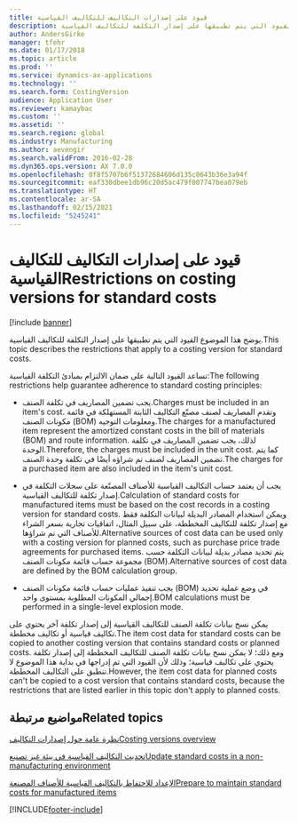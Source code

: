 ```yaml
---
title: قيود على إصدارات التكاليف للتكاليف القياسية
description: يوضح هذا الموضوع القيود التي يتم تطبيقها على إصدار التكلفة للتكاليف القياسية.
author: AndersGirke
manager: tfehr
ms.date: 01/17/2018
ms.topic: article
ms.prod: ''
ms.service: dynamics-ax-applications
ms.technology: ''
ms.search.form: CostingVersion
audience: Application User
ms.reviewer: kamaybac
ms.custom: ''
ms.assetid: ''
ms.search.region: global
ms.industry: Manufacturing
ms.author: aevengir
ms.search.validFrom: 2016-02-28
ms.dyn365.ops.version: AX 7.0.0
ms.openlocfilehash: 0f8f5707b6f51372684606d135c0643b36e3a94f
ms.sourcegitcommit: eaf330dbee1db96c20d5ac479f007747bea079eb
ms.translationtype: HT
ms.contentlocale: ar-SA
ms.lasthandoff: 02/15/2021
ms.locfileid: "5245241"
---
```

#  <a name="restrictions-on-costing-versions-for-standard-costs"></a><span data-ttu-id="cb462-103">قيود على إصدارات التكاليف للتكاليف القياسية</span><span class="sxs-lookup"><span data-stu-id="cb462-103">Restrictions on costing versions for standard costs</span></span>

[!include [banner](../includes/banner.md)]

<span data-ttu-id="cb462-104">يوضح هذا الموضوع القيود التي يتم تطبيقها على إصدار التكلفة للتكاليف القياسية.</span><span class="sxs-lookup"><span data-stu-id="cb462-104">This topic describes the restrictions that apply to a costing version for standard costs.</span></span> 

<span data-ttu-id="cb462-105">تساعد القيود التالية على ضمان الالتزام بمبادئ التكلفة القياسية:</span><span class="sxs-lookup"><span data-stu-id="cb462-105">The following restrictions help guarantee adherence to standard costing principles:</span></span>

-  <span data-ttu-id="cb462-106">يجب تضمين المصاريف في تكلفة الصنف.</span><span class="sxs-lookup"><span data-stu-id="cb462-106">Charges must be included in an item's cost.</span></span> <span data-ttu-id="cb462-107">وتقدم المصاريف لصنف مصنّع التكاليف الثابتة المستهلكة في قائمة مكونات الصنف (BOM) ومعلومات التوجيه.</span><span class="sxs-lookup"><span data-stu-id="cb462-107">The charges for a manufactured item represent the amortized constant costs in the bill of materials (BOM) and route information.</span></span> <span data-ttu-id="cb462-108">لذلك، يجب تضمين المصاريف في تكلفة الوحدة.</span><span class="sxs-lookup"><span data-stu-id="cb462-108">Therefore, the charges must be included in the unit cost.</span></span> <span data-ttu-id="cb462-109">كما يتم تضمين المصاريف لصنف تم شراؤه أيضًا في تكلفة وحدة الصنف.</span><span class="sxs-lookup"><span data-stu-id="cb462-109">The charges for a purchased item are also included in the item's unit cost.</span></span>

-  <span data-ttu-id="cb462-110">يجب أن يعتمد حساب التكاليف القياسية للأصناف المصنّعة على سجلات التكلفة في إصدار تكلفة للتكاليف القياسية.</span><span class="sxs-lookup"><span data-stu-id="cb462-110">Calculation of standard costs for manufactured items must be based on the cost records in a costing version for standard costs.</span></span> <span data-ttu-id="cb462-111">ويمكن استخدام المصادر البديلة لبيانات التكلفة فقط مع إصدار تكلفة للتكاليف المخططة، على سبيل المثال، اتفاقيات تجارية بسعر الشراء للأصناف التي تم شراؤها.</span><span class="sxs-lookup"><span data-stu-id="cb462-111">Alternative sources of cost data can be used only with a costing version for planned costs, such as purchase price trade agreements for purchased items.</span></span> <span data-ttu-id="cb462-112">يتم تحديد مصادر بديلة لبيانات التكلفة حسب مجموعة حساب قائمة مكونات الصنف (BOM).</span><span class="sxs-lookup"><span data-stu-id="cb462-112">Alternative sources of cost data are defined by the BOM calculation group.</span></span>

-  <span data-ttu-id="cb462-113">يجب تنفيذ عمليات حساب قائمة مكونات الصنف (BOM) في وضع عملية تحديد إجمالي المكونات المطلوبة بمستوى واحد.</span><span class="sxs-lookup"><span data-stu-id="cb462-113">BOM calculations must be performed in a single-level explosion mode.</span></span>

<span data-ttu-id="cb462-114">يمكن نسخ بيانات تكلفة الصنف للتكاليف القياسية إلى إصدار تكلفة آخر يحتوي على تكاليف قياسية أو تكاليف مخططة.</span><span class="sxs-lookup"><span data-stu-id="cb462-114">The item cost data for standard costs can be copied to another costing version that contains standard costs or planned costs.</span></span> <span data-ttu-id="cb462-115">ومع ذلك؛ لا يمكن نسخ بيانات تكلفة الصنف للتكاليف المخططة إلى إصدار تكلفة يحتوي على تكاليف قياسية؛ وذلك لأن القيود التي تم إدراجها في بداية هذا الموضوع لا تنطبق على التكاليف المخططة.</span><span class="sxs-lookup"><span data-stu-id="cb462-115">However, the item cost data for planned costs can't be copied to a cost version that contains standard costs, because the restrictions that are listed earlier in this topic don't apply to planned costs.</span></span>

<a name="related-topics"></a><span data-ttu-id="cb462-116">مواضيع مرتبطة</span><span class="sxs-lookup"><span data-stu-id="cb462-116">Related topics</span></span>
--------

[<span data-ttu-id="cb462-117">نظرة عامة حول إصدارات التكاليف</span><span class="sxs-lookup"><span data-stu-id="cb462-117">Costing versions overview</span></span>](costing-versions.md)

[<span data-ttu-id="cb462-118">تحديث التكاليف القياسية في بيئة غير تصنيع</span><span class="sxs-lookup"><span data-stu-id="cb462-118">Update standard costs in a non-manufacturing environment</span></span>](update-standard-costs-non-manufacturing-environment.md)

[<span data-ttu-id="cb462-119">الإعداد للاحتفاظ بالتكاليف القياسية للأصناف المصنعة</span><span class="sxs-lookup"><span data-stu-id="cb462-119">Prepare to maintain standard costs for manufactured items</span></span>](update-standard-costs-manufacturing-environment.md)



[!INCLUDE[footer-include](../../includes/footer-banner.md)]